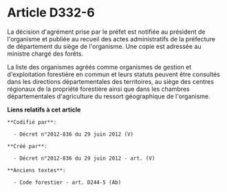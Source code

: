 # Article D332-6

La décision d'agrément prise par le préfet est notifiée au président de l'organisme et publiée au recueil des actes
administratifs de la préfecture de département du siège de l'organisme. Une copie est adressée au ministre chargé des forêts.

La liste des organismes agréés comme organismes de gestion et d'exploitation forestière en commun et leurs statuts peuvent
être consultés dans les directions départementales des territoires, au siège des centres régionaux de la propriété forestière
ainsi que dans les chambres départementales d'agriculture du ressort géographique de l'organisme.

**Liens relatifs à cet article**

	**Codifié par**:

	  - Décret n°2012-836 du 29 juin 2012 (V)

	**Créé par**:

	  - Décret n°2012-836 du 29 juin 2012 - art. (V)

	**Anciens textes**:

	  - Code forestier - art. D244-5 (Ab)
